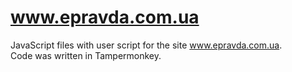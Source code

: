# www.epravda.com.ua
JavaScript files with user script for the site www.epravda.com.ua.    
Code was written in Tampermonkey.
